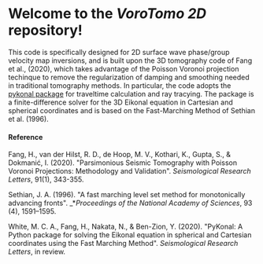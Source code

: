 # Welcome to the *VoroTomo 2D* repository!
This code is specifically designed for 2D surface wave phase/group velocity map inversions, and is built upon the 3D tomography code of Fang et al., (2020), which takes advantage of the Poisson Voronoi projection techinque to remove the regularization of damping and smoothing needed in traditional tomography methods. In particular, the code adopts the [pykonal package](https://github.com/malcolmw/pykonal) for traveltime calculation and ray tracying. The package is a finite-difference solver for the 3D Eikonal equation in Cartesian and spherical coordinates and is based on the Fast-Marching Method of Sethian et al. (1996).  
    
#### Reference
Fang, H., van der Hilst, R. D., de Hoop, M. V., Kothari, K., Gupta, S., & Dokmanić, I. (2020). "Parsimonious Seismic Tomography with Poisson Voronoi Projections: Methodology and Validation". _Seismological Research Letters_, 91(1), 343-355.

Sethian, J. A. (1996). "A fast marching level set method for monotonically advancing fronts". _*_Proceedings of the National Academy of Sciences_, 93 (4), 1591–1595. 

White, M. C. A., Fang, H., Nakata, N., & Ben-Zion, Y. (2020). "PyKonal: A Python package for solving the Eikonal equation in spherical and Cartesian coordinates using the Fast Marching Method". _Seismological Research Letters_, in review.